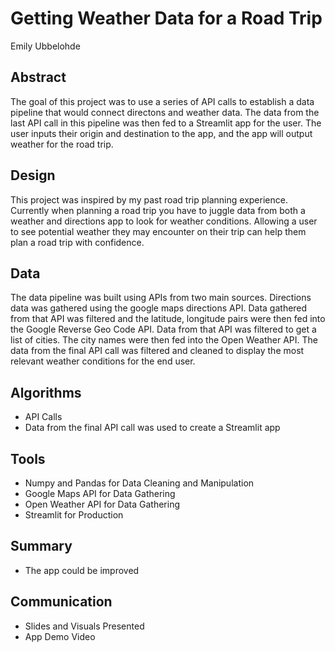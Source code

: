 # Getting Weather Data for a Road Trip 
Emily Ubbelohde

## Abstract
The goal of this project was to use a series of API calls to establish a data pipeline that would connect directons and weather data. The data from the last API call in this pipeline was then fed to a Streamlit app for the user. The user inputs their origin and destination to the app, and the app will output weather for the road trip. 


## Design
This project was inspired by my past road trip planning experience. Currently when planning a road trip you have to juggle data from both a weather and directions app to look for weather conditions. Allowing a user to see potential weather they may encounter on their trip can help them plan a road trip with confidence. 

## Data
The data pipeline was built using APIs from two main sources. Directions data was gathered using the google maps directions API. Data gathered from that API was filtered and the latitude, longitude pairs were then fed into the Google Reverse Geo Code API. Data from that API was filtered to get a list of cities. The city names were then fed into the Open Weather API. The data from the final API call was filtered and cleaned to display the most relevant weather conditions for the end user.  

## Algorithms

- API Calls
- Data from the final API call was used to create a Streamlit app  

   
## Tools
- Numpy and Pandas for Data Cleaning and Manipulation
- Google Maps API for Data Gathering
- Open Weather API for Data Gathering
- Streamlit for Production

## Summary
- The app could be improved

## Communication
 - Slides and Visuals Presented
- App Demo Video
